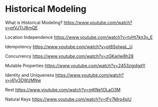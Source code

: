 # Historical Modeling

What is Historical Modeling?
https://www.youtube.com/watch?v=ptVJTrJ8mQE 

Location Independence
https://www.youtube.com/watch?v=tyHt7kn3y_E 

Idempotency
https://www.youtube.com/watch?v=pt8SplwaL_U

Concurrency
https://www.youtube.com/watch?v=zGKarlw8h28

Mutable Properties
https://www.youtube.com/watch?v=2453zgidgdY

Identity and Uniqueness
https://www.youtube.com/watch?v=j41y3DWzMNw

Rest
https://www.youtube.com/watch?v=mKNe1OLaO3M

Natural Keys
https://www.youtube.com/watch?v=tFv7Mrp4sjU

